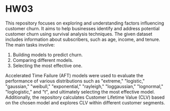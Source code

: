 # HW03
This repository focuses on exploring and understanding factors influencing customer churn. It aims to help businesses identify and address potential customer churn using survival analysis techniques. The given dataset includes information about subscribers, such as age, income, and tenure. 
The main tasks involve:
1. Building models to predict churn.
2. Comparing different models.
3. Selecting the most effective one.
   
Accelerated Time Failure (AFT) models were used to evaluate the performance of various distributions such as "extreme," "logistic," "gaussian," "weibull," "exponential," "rayleigh," "loggaussian," "lognormal," "loglogistic," and "t", and ultimately selecting the most effective model. Additionally, the repository calculates Customer Lifetime Value (CLV) based on the chosen model and explores CLV within different customer segments. 
